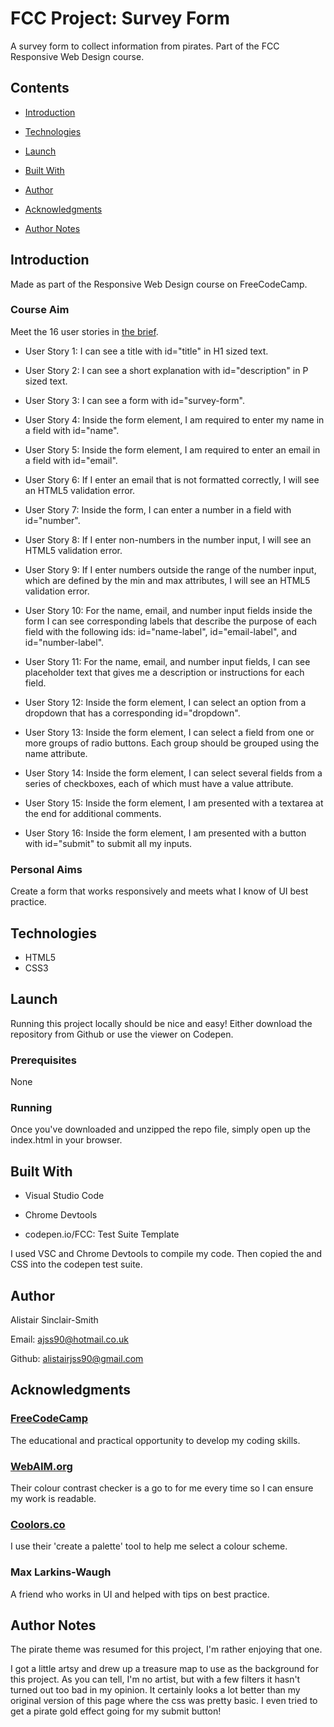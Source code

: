 # FCC Project: Survey Form

A survey form to collect information from pirates. Part of the FCC Responsive Web Design course.

## Contents

- [Introduction](#Introduction)

- [Technologies](#Technologies)

- [Launch](#Launch)

- [Built With](#Built-With)

- [Author](#Author)

- [Acknowledgments](#Acknowledgments)

- [Author Notes](#Author-Notes)


## Introduction

Made as part of the Responsive Web Design course on FreeCodeCamp.

### Course Aim

Meet the 16 user stories in [the brief](https://www.freecodecamp.org/learn/responsive-web-design/responsive-web-design-projects/build-a-survey-form).

- User Story 1: I can see a title with id="title" in H1 sized text.

- User Story 2: I can see a short explanation with id="description" in P sized text.

- User Story 3: I can see a form with id="survey-form".

- User Story 4: Inside the form element, I am required to enter my name in a field with id="name".

- User Story 5: Inside the form element, I am required to enter an email in a field with id="email".

- User Story 6: If I enter an email that is not formatted correctly, I will see an HTML5 validation error.

- User Story 7: Inside the form, I can enter a number in a field with id="number".

- User Story 8: If I enter non-numbers in the number input, I will see an HTML5 validation error.

- User Story 9: If I enter numbers outside the range of the number input, which are defined by the min and max attributes, I will see an HTML5 validation error.

- User Story 10: For the name, email, and number input fields inside the form I can see corresponding labels that describe the purpose of each field with the following ids: id="name-label", id="email-label", and id="number-label".

- User Story 11: For the name, email, and number input fields, I can see placeholder text that gives me a description or instructions for each field.

- User Story 12: Inside the form element, I can select an option from a dropdown that has a corresponding id="dropdown".

- User Story 13: Inside the form element, I can select a field from one or more groups of radio buttons. Each group should be grouped using the name attribute.

- User Story 14: Inside the form element, I can select several fields from a series of checkboxes, each of which must have a value attribute.

- User Story 15: Inside the form element, I am presented with a textarea at the end for additional comments.

- User Story 16: Inside the form element, I am presented with a button with id="submit" to submit all my inputs.


### Personal Aims

Create a form that works responsively and meets what I know of UI best practice.


## Technologies

- HTML5
- CSS3

## Launch

Running this project locally should be nice and easy! Either download the repository from Github or use the viewer on Codepen.

### Prerequisites

None

### Running

Once you've downloaded and unzipped the repo file, simply open up the index.html in your browser.


## Built With

- Visual Studio Code

- Chrome Devtools

- codepen.io/FCC: Test Suite Template

I used VSC and Chrome Devtools to compile my code. Then copied the <body> and CSS into the codepen test suite.

## Author

Alistair Sinclair-Smith

Email: [ajss90@hotmail.co.uk](ajss90@hotmail.co.uk)

Github: [alistairjss90@gmail.com](alistairjss90@gmail.com)


## Acknowledgments

### [FreeCodeCamp](https://www.freecodecamp.org/)
The educational and practical opportunity to develop my coding skills.

### [WebAIM.org](https://webaim.org/)
Their colour contrast checker is a go to for me every time so I can ensure my work is readable.

### [Coolors.co](https://coolors.co/)
I use their 'create a palette' tool to help me select a colour scheme.

### Max Larkins-Waugh
A friend who works in UI and helped with tips on best practice.


## Author Notes

The pirate theme was resumed for this project, I'm rather enjoying that one.

I got a little artsy and drew up a treasure map to use as the background for this project. As you can tell, I'm no artist, but with a few filters it hasn't turned out too bad in my opinion. It certainly looks a lot better than my original version of this page where the css was pretty basic. I even tried to get a pirate gold effect going for my submit button!
